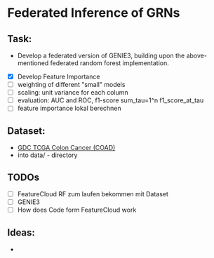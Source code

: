 # Federated Inference of GRNs

## Task: 

- Develop a federated version of GENIE3, building upon the above-mentioned federated random forest implementation.
- [x] Develop Feature Importance
- [ ] weighting of different "small" models
- [ ] scaling: unit variance for each column
- [ ] evaluation: AUC and ROC, f1-score sum_tau=1^n f1_score_at_tau
- [ ] feature importance lokal berechnen

## Dataset:

- [GDC TCGA Colon Cancer (COAD)](https://xenabrowser.net/datapages/?dataset=TCGA-COAD.htseq_fpkm.tsv&host=https%3A%2F%2Fgdc.xenahubs.net&removeHub=https%3A%2F%2Fxena.treehouse.gi.ucsc.edu%3A443)
- into data/ - directory
## TODOs

- [ ] FeatureCloud RF zum laufen bekommen mit Dataset
- [ ] GENIE3
- [ ] How does Code form FeatureCloud work

## Ideas:

- 